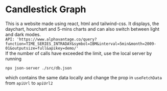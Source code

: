 # Candlestick Graph

This is a website made using react, html and tailwind-css. It displays, the daychart, hourchart and 5-mins charts and can also switch between light and dark modes. <br>
`API: 'https://www.alphavantage.co/query?function=TIME_SERIES_INTRADAY&symbol=IBM&interval=5min&month=2009-01&outputsize=full&apikey=demo/'` <br>
If the number of calls have exceeded the limit, use the local server by running
```code
npx json-server ./src/db.json
```
which contains the same data locally and change the prop in `useFetchData` from `apiUrl` to `apiUrl2`
 
